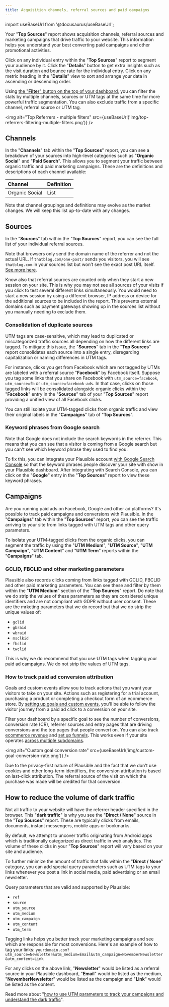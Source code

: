 ```yaml
---
title: Acquisition channels, referral sources and paid campaigns 
--- 
```


import useBaseUrl from '@docusaurus/useBaseUrl';

Your "**Top Sources**" report shows acquisition channels, referral sources and marketing campaigns that drive traffic to your website. This information helps you understand your best converting paid campaigns and other promotional activities.

Click on any individual entry within the "**Top Sources**" report to segment your audience by it. Click the "**Details**" button to get extra insights such as the visit duration and bounce rate for the individual entry. Click on any metric heading in the "**Details**" view to sort and arrange your data in ascending or descending order.

Using [the "**Filter**" button on the top of your dashboard](filters-segments.md), you can filter the stats by multiple channels, sources or UTM tags at the same time for more powerful traffic segmentation. You can also exclude traffic from a specific channel, referral source or UTM tag.

<img alt="Top Referrers - multiple filters" src={useBaseUrl('img/top-referrers-filtering-multiple-filters.png')} />

## Channels

In the "**Channels**" tab within the "**Top Sources**" report, you can see a breakdown of your sources into high-level categories such as "**Organic Social**" and "**Paid Search**". This allows you to segment your traffic between organic traffic and paid marketing campaigns. These are the definitions and descriptions of each channel available:

| Channel     | Definition        |
| :---------- | :---------------- |
| Organic Social           | List             |

Note that channel groupings and definitions may evolve as the market changes. We will keep this list up-to-date with any changes.

## Sources

In the "**Sources**" tab within the "**Top Sources**" report, you can see the full list of your individual referral sources.

Note that browsers only send the domain name of the referrer and not the actual URL. If `thatblog.com/one-post/` sends you visitors, you will see `thatblog.com` in your sources list but won’t see the exact post URL itself. [See more here](https://plausible.io/blog/referrer-policy).

Know also that referral sources are counted only when they start a new session on your site. This is why you may not see all sources of your visits if you click to test several different links simultaneously. You would need to start a new session by using a different browser, IP address or device for the additional sources to be included in the report. This prevents external domains such as payment gateways showing up in the sources list without you manually needing to exclude them.

### Consolidation of duplicate sources

UTM tags are case-sensitive, which may lead to duplicated or miscategorized traffic sources all depending on how the different links are tagged. To mitigate this issue, the "**Sources**" tab in the "**Top Sources**" report consolidates each source into a single entry, disregarding capitalization or naming differences in UTM tags.

For instance, clicks you get from Facebook which are not tagged by UTMs are labeled with a referral source "**Facebook**" by Facebook itself. Suppose you tag some links that you share on Facebook with `utm_source=facebook`, `utm_source=fb` or `utm_source=facebook-ads`. In that case, clicks on those tagged links will be consolidated alongside organic clicks within the "**Facebook**" entry in the "**Sources**" tab of your "**Top Sources**" report providing a unified view of all Facebook clicks.

You can still isolate your UTM-tagged clicks from organic traffic and view their original labels in the "**Campaigns**" tab of "**Top Sources**".

### Keyword phrases from Google search

Note that Google does not include the search keywords in the referrer. This means that you can see that a visitor is coming from a Google search but you can't see which keyword phrase they used to find you. 

To fix this, you can integrate your Plausible account [with Google Search Console](google-search-console-integration.md) so that the keyword phrases people discover your site with show in your Plausible dashboard. After integrating with Search Console, you can click on the "**Google**" entry in the "**Top Sources**" report to view these keyword phrases.

## Campaigns 

Are you running paid ads on Facebook, Google and other ad platforms? It's possible to track paid campaigns and conversions with Plausible. In the "**Campaigns**" tab within the "**Top Sources**" report, you can see the traffic arriving to your site from links tagged with UTM tags and other query parameters.

To isolate your UTM-tagged clicks from the organic clicks, you can segment the traffic by using the "**UTM Medium**", "**UTM Source**", "**UTM Campaign**", "**UTM Content**" and "**UTM Term**" reports within the "**Campaigns**" tab.

### GCLID, FBCLID and other marketing parameters

Plausible also records clicks coming from links tagged with GCLID, FBCLID and other paid marketing parameters. You can see these and filter by them within the "**UTM Medium**" section of the "**Top Sources**" report. Do note that we do strip the values of these parameters as they are considered unique identifiers and are not compliant with GDPR without user consent. These are the mrketing parameters that we do record but that we do strip the unique values of:

* `gclid`
* `gbraid`
* `wbraid`
* `msclkid`
* `fbclid`
* `twclid`

This is why we do recommend that you use UTM tags when tagging your paid ad campaigns. We do not strip the values of UTM tags. 

### How to track paid ad conversion attribution

Goals and custom events allow you to track actions that you want your visitors to take on your site. Actions such as registering for a trial account, purchasing a product or completing a checkout form of an ecommerce store. By [setting up goals and custom events](goal-conversions.md), you'll be able to follow the visitor journey from a paid ad click to a conversion on your site. 

Filter your dashboard by a specific goal to see the number of conversions, conversion rate (CR), referrer sources and entry pages that are driving conversions and the top pages that people convert on. You can also track [ecommerce revenue](ecommerce-revenue-tracking.md) and [set up funnels](funnel-analysis.md). This works even if your site operates [across multiple subdomains](subdomain-hostname-filter.md).

<img alt="Custom goal conversion rate" src={useBaseUrl('img/custom-goal-conversion-rate.png')} />

Due to the privacy-first nature of Plausible and the fact that we don't use cookies and other long-term identifiers, the conversion attribution is based on last-click attribution. The referral source of the visit on which the purchase was made will be credited for that conversion. 

## How to reduce the volume of dark traffic

Not all traffic to your website will have the referrer header specified in the browser. This "**dark traffic**" is why you see the "**Direct / None**" source in the "**Top Sources**" report. These are typically clicks from emails, documents, instant messengers, mobile apps or bookmarks.

By default, we attempt to uncover traffic originating from Android apps which is traditionally categorized as direct traffic in web analytics. The volume of these clicks in your "**Top Sources**" report will vary based on your site and audience.

To further minimize the amount of traffic that falls within the "**Direct / None**" category, you can add special query parameters such as UTM tags to your links whenever you post a link in social media, paid advertising or an email newsletter. 

Query parameters that are valid and supported by Plausible:

* `ref`
* `source`
* `utm_source`
* `utm_medium`
* `utm_campaign`
* `utm_content`
* `utm_term` 

Tagging links helps you better track your marketing campaigns and see which are responsible for most conversions. Here's an example of how to tag your links: `yourdomain.com?utm_source=Newsletter&utm_medium=Email&utm_campaign=NovemberNewsletter&utm_content=Link`

For any clicks on the above link, "**Newsletter**" would be listed as a referral source in your Plausible dashboard, "**Email**" would be listed as the medium, "**NovemberNewsletter**" would be listed as the campaign and "**Link**" would be listed as the content. 

Read more about "[how to use UTM parameters to track your campaigns and understand the dark traffic](https://plausible.io/blog/utm-tracking-tags)".
